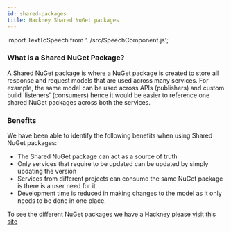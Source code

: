 ```yaml
---
id: shared-packages
title: Hackney Shared NuGet packages
--- 
```


import TextToSpeech from '../src/SpeechComponent.js';

<TextToSpeech>


### What is a Shared NuGet Package?

A Shared NuGet package is where a NuGet package is created to store all response and request models that are used across many services. For example, the same model can be used across APIs (publishers) and custom build 'listeners' (consumers) hence it would be easier to reference one shared NuGet packages across both the services. 

### Benefits

We have been able to identify the following benefits when using Shared NuGet packages:
- The Shared NuGet package can act as a source of truth
- Only services that require to be updated can be updated by simply updating the version
- Services from different projects can consume the same NuGet package is there is a user need for it
- Development time is reduced in making changes to the model as it only needs to be done in one place. 

To see the different NuGet packages we have a Hackney please [visit this site](https://github.com/orgs/LBHackney-IT/packages)

</TextToSpeech>